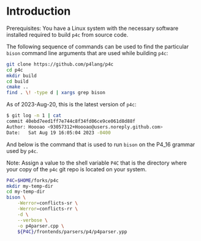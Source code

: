 # Introduction

Prerequisites: You have a Linux system with the necessary software
installed required to build `p4c` from source code.

The following sequence of commands can be used to find the particular
`bison` command line arguments that are used while building `p4c`:

```bash
git clone https://github.com/p4lang/p4c
cd p4c
mkdir build
cd build
cmake ..
find . \! -type d | xargs grep bison
```

As of 2023-Aug-20, this is the latest version of `p4c`:

```bash
$ git log -n 1 | cat
commit 40ebd7eed1ff7e744c8f34fd06ce9ce061d8d88f
Author: Hoooao <93057312+Hoooao@users.noreply.github.com>
Date:   Sat Aug 19 16:05:04 2023 -0400
```

And below is the command that is used to run `bison` on the P4_16
grammar used by `p4c`.

Note: Assign a value to the shell variable `P4C` that is the directory
where your copy of the `p4c` git repo is located on your system.

```bash
P4C=$HOME/forks/p4c
mkdir my-temp-dir
cd my-temp-dir
bison \
    -Werror=conflicts-sr \
	-Werror=conflicts-rr \
	-d \
	--verbose \
	-o p4parser.cpp \
	${P4C}/frontends/parsers/p4/p4parser.ypp
```

